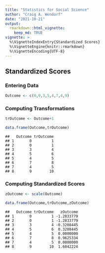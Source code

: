 ```yaml
---
title: "Statistics for Social Science"
author: "Craig A. Wendorf"
date: "2021-10-21"
output: 
  rmarkdown::html_vignette:
    keep_md: TRUE
vignette: >
  %\VignetteIndexEntry{Standardized Scores}
  %\VignetteEngine{knitr::rmarkdown}
  %\VignetteEncoding{UTF-8}
---
```






## Standardized Scores

### Entering Data


```r
Outcome <- c(0,0,3,5,4,7,4,9)
```

### Computing Transformations


```r
trOutcome <- Outcome+1
```


```r
data.frame(Outcome,trOutcome)
```

```
##   Outcome trOutcome
## 1       0         1
## 2       0         1
## 3       3         4
## 4       5         6
## 5       4         5
## 6       7         8
## 7       4         5
## 8       9        10
```

### Computing Standardized Scores


```r
zOutcome <- scale(Outcome)
```


```r
data.frame(Outcome,trOutcome,zOutcome)
```

```
##   Outcome trOutcome   zOutcome
## 1       0         1 -1.2833779
## 2       0         1 -1.2833779
## 3       3         4 -0.3208445
## 4       5         6  0.3208445
## 5       4         5  0.0000000
## 6       7         8  0.9625334
## 7       4         5  0.0000000
## 8       9        10  1.6042224
```
